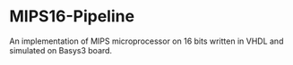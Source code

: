 # MIPS16-Pipeline
An implementation of MIPS microprocessor on 16 bits written in VHDL and simulated on Basys3 board.
